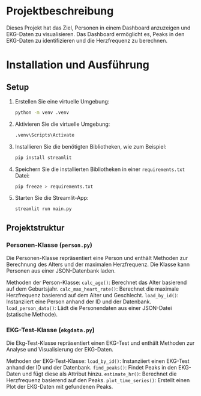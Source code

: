 # Projektbeschreibung
Dieses Projekt hat das Ziel, Personen in einem Dashboard anzuzeigen und EKG-Daten zu visualisieren. Das Dashboard ermöglicht es, Peaks in den EKG-Daten zu identifizieren und die Herzfrequenz zu berechnen.

# Installation und Ausführung

## Setup

1. Erstellen Sie eine virtuelle Umgebung:
    ```sh
    python -m venv .venv
    ```

2. Aktivieren Sie die virtuelle Umgebung:
    ```sh
    .venv\Scripts\Activate
    ```

3. Installieren Sie die benötigten Bibliotheken, wie zum Beispiel:
    ```sh
    pip install streamlit
    ```

4. Speichern Sie die installierten Bibliotheken in einer `requirements.txt` Datei:
    ```sh
    pip freeze > requirements.txt
    ```

5. Starten Sie die Streamlit-App:
    ```sh
    streamlit run main.py
    ```

## Projektstruktur

### Personen-Klasse (`person.py`)
Die Personen-Klasse repräsentiert eine Person und enthält Methoden zur Berechnung des Alters und der maximalen Herzfrequenz. Die Klasse kann Personen aus einer JSON-Datenbank laden.

Methoden der Person-Klasse:
`calc_age()`: Berechnet das Alter basierend auf dem Geburtsjahr.
`calc_max_heart_rate()`: Berechnet die maximale Herzfrequenz basierend auf dem Alter und Geschlecht.
`load_by_id()`: Instanziiert eine Person anhand der ID und der Datenbank.
`load_person_data()`: Lädt die Personendaten aus einer JSON-Datei (statische Methode).

### EKG-Test-Klasse (`ekgdata.py`)
Die Ekg-Test-Klasse repräsentiert einen EKG-Test und enthält Methoden zur Analyse und Visualisierung der EKG-Daten.

Methoden der EKG-Test-Klasse:
`load_by_id()`: Instanziiert einen EKG-Test anhand der ID und der Datenbank.
`find_peaks()`: Findet Peaks in den EKG-Daten und fügt diese als Attribut hinzu.
`estimate_hr()`: Berechnet die Herzfrequenz basierend auf den Peaks.
`plot_time_series()`: Erstellt einen Plot der EKG-Daten mit gefundenen Peaks.